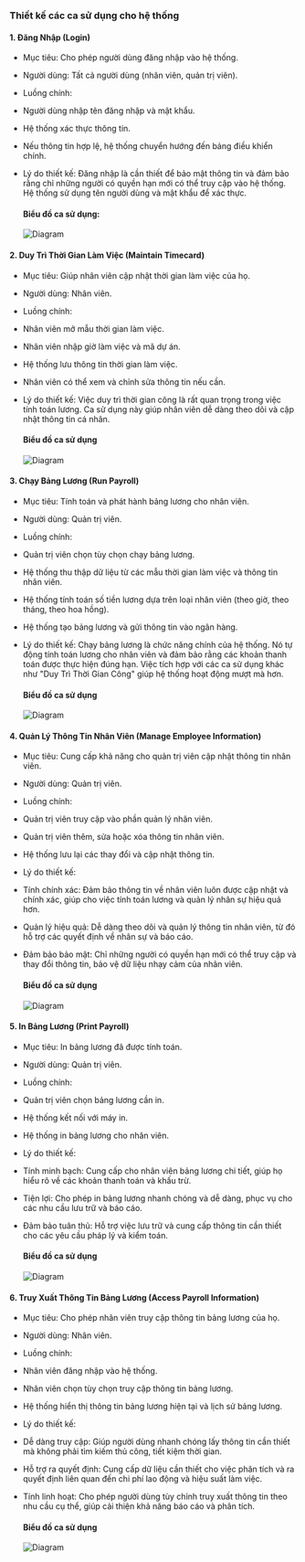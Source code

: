 ### Thiết kế các ca sử dụng cho hệ thống
#### 1. Đăng Nhập (Login)

- Mục tiêu: Cho phép người dùng đăng nhập vào hệ thống.
  
- Người dùng: Tất cả người dùng (nhân viên, quản trị viên).

- Luồng chính:
- Người dùng nhập tên đăng nhập và mật khẩu.
- Hệ thống xác thực thông tin.
- Nếu thông tin hợp lệ, hệ thống chuyển hướng đến bảng điều khiển chính.

- Lý do thiết kế: Đăng nhập là cần thiết để bảo mật thông tin và đảm bảo rằng chỉ những người có quyền hạn mới có thể truy cập vào hệ thống. Hệ thống sử dụng tên người dùng và mật khẩu để xác thực.

  #### Biểu đồ ca sử dụng:
  ![Diagram](https://www.planttext.com/api/plantuml/png/F4-x3S8m4ErlYbFw52o0G0Y92b700AVaI2mvTcHVYWXHKT3282n02feiaWbO0STAkEvzxZszR_TPUI4dJQL1yrbGB3fLb8AvSfo9iWQ0Ch4EasrLQzio9qWUUGApUA3MMQrndLVAA2-E0XsTD380OngPGZCckw6xux4SkgSfS7fCy08Ohl6SaG-c_j7VWhmlX_UhZa6dpGAk07CpfkaoSh7WZrPiyh3c1m00__y30000)
  
#### 2. Duy Trì Thời Gian Làm Việc (Maintain Timecard)

- Mục tiêu: Giúp nhân viên cập nhật thời gian làm việc của họ.
  
- Người dùng: Nhân viên.
  
- Luồng chính:
- Nhân viên mở mẫu thời gian làm việc.
- Nhân viên nhập giờ làm việc và mã dự án.
- Hệ thống lưu thông tin thời gian làm việc.
- Nhân viên có thể xem và chỉnh sửa thông tin nếu cần.

- Lý do thiết kế: Việc duy trì thời gian công là rất quan trọng trong việc tính toán lương. Ca sử dụng này giúp nhân viên dễ dàng theo dõi và cập nhật thông tin cá nhân.

  #### Biểu đồ ca sử dụng
  ![Diagram](https://www.planttext.com/api/plantuml/png/T92nJiD038PtFyMlx1reTrGK44mLGv5OhSGa9rtkgZjdY10pCm_06y36H0Q6FacUW5VWUag78jMBvT_VRyl-7N_MKJbetrcoygHGZs2QLb6R89KQxuYuKXzGt7GxwmUH0XmXSt5itlCGlBMugZlZJDJ0ISua7nIYmpHsZHKKTzFuYcqxZM-kmMmiy4n8qKUfE2RekX-m3VkF3BuRt1fsAFTVhibJ7ygBKxwSlZztsBGfwLdFyjJpADrPT4KlHCShiLXSvfN_X2Nbw-PgHMjnTNhb7m000F__0m00)
  
#### 3. Chạy Bảng Lương (Run Payroll)
- Mục tiêu: Tính toán và phát hành bảng lương cho nhân viên.
- Người dùng: Quản trị viên.
- Luồng chính:
- Quản trị viên chọn tùy chọn chạy bảng lương.
- Hệ thống thu thập dữ liệu từ các mẫu thời gian làm việc và thông tin nhân viên.
- Hệ thống tính toán số tiền lương dựa trên loại nhân viên (theo giờ, theo tháng, theo hoa hồng).
- Hệ thống tạo bảng lương và gửi thông tin vào ngân hàng.
- Lý do thiết kế: Chạy bảng lương là chức năng chính của hệ thống. Nó tự động tính toán lương cho nhân viên và đảm bảo rằng các khoản thanh toán được thực hiện đúng hạn. Việc tích hợp với các ca sử dụng khác như "Duy Trì Thời Gian Công" giúp hệ thống hoạt động mượt mà hơn.

  #### Biểu đồ ca sử dụng
  ![Diagram](https://www.planttext.com/api/plantuml/png/R90n2i9044NxFSMGFeKvW4H54BHGKB1TaZ5PsEpAxgG8Octj4SGBM2U5dVVO4tW5Do6AWjFDdpUVF_Dixh4bRgWi99Eu8o0DHcGvGIeC9YIqOemdf0q4IruPBIMCqa8eOSbmBmV0BV1MUMFJOYzrXTXDi6yOQzsuoYH2C7FD2TQvQyugWzurW0C3NwN5X5iFJN9NNoeOk_hggSNZzhYehFFSJ0Q_w1OBcBlwJh0gFVv_9s97VqaR5C9ms9byTn5xH_q8CQhK_-K5003__mC0)
#### 4. Quản Lý Thông Tin Nhân Viên (Manage Employee Information)
- Mục tiêu: Cung cấp khả năng cho quản trị viên cập nhật thông tin nhân viên.
- Người dùng: Quản trị viên.
- Luồng chính:
- Quản trị viên truy cập vào phần quản lý nhân viên.
- Quản trị viên thêm, sửa hoặc xóa thông tin nhân viên.
- Hệ thống lưu lại các thay đổi và cập nhật thông tin.
- Lý do thiết kế:
- Tính chính xác: Đảm bảo thông tin về nhân viên luôn được cập nhật và chính xác, giúp cho việc tính toán lương và quản lý nhân sự hiệu quả hơn.
- Quản lý hiệu quả: Dễ dàng theo dõi và quản lý thông tin nhân viên, từ đó hỗ trợ các quyết định về nhân sự và báo cáo.
- Đảm bảo bảo mật: Chỉ những người có quyền hạn mới có thể truy cập và thay đổi thông tin, bảo vệ dữ liệu nhạy cảm của nhân viên.

  #### Biểu đồ ca sử dụng
  ![Diagram](https://www.planttext.com/api/plantuml/png/V90n2i9044NxFSMGFeKnjIYs8efHR8TaJHOs4zZT529UHZl1IYj5BFOadi0hk4dbYZhT7zx_pFpdzTxN1fMfIyaaNnam5IYH5mOoeNXgH4MCOMeg1S44rwgI4WPPAKXeez2j0q0Ds6mOQmn8kUGGJEl7PKymiZT82dkc7191C2xiZc0Xx842s31mKskUedOEXnrAdt39ys77nsQFwn5_PhQEo7SixGc_KDqFYfV_KsEsTKqqZq8Ozjh3tbNagQwdOjRdbBcANm000F__0m00)
  
#### 5. In Bảng Lương (Print Payroll)
- Mục tiêu: In bảng lương đã được tính toán.
- Người dùng: Quản trị viên.
- Luồng chính:
- Quản trị viên chọn bảng lương cần in.
- Hệ thống kết nối với máy in.
- Hệ thống in bảng lương cho nhân viên.
- Lý do thiết kế:
- Tính minh bạch: Cung cấp cho nhân viên bảng lương chi tiết, giúp họ hiểu rõ về các khoản thanh toán và khấu trừ.
- Tiện lợi: Cho phép in bảng lương nhanh chóng và dễ dàng, phục vụ cho các nhu cầu lưu trữ và báo cáo.
- Đảm bảo tuân thủ: Hỗ trợ việc lưu trữ và cung cấp thông tin cần thiết cho các yêu cầu pháp lý và kiểm toán.

   #### Biểu đồ ca sử dụng
  ![Diagram](https://www.planttext.com/api/plantuml/png/UhzxlqDnIM9HIMbk3bTEQbg9Gac-Gb5cUaQ9GafcKMfoIMP-7XTNOd99Vf62Ka1YPL5-Jew2OqfkPbvcSKbH8b1OII6nM24H909JvffRa9DVcPeAbac5ShYuGAObvgNdf2eeUUOfE3tSjJWlNS7ds8PZ2_FIbHIgkHI0eBGuDJcn6BiAe66XpePSjK3dW6nJqDMr0ml0R80BEAJcfG2z0m000F__0m00)
#### 6. Truy Xuất Thông Tin Bảng Lương (Access Payroll Information)
- Mục tiêu: Cho phép nhân viên truy cập thông tin bảng lương của họ.
- Người dùng: Nhân viên.
- Luồng chính:
- Nhân viên đăng nhập vào hệ thống.
- Nhân viên chọn tùy chọn truy cập thông tin bảng lương.
- Hệ thống hiển thị thông tin bảng lương hiện tại và lịch sử bảng lương.
- Lý do thiết kế:
- Dễ dàng truy cập: Giúp người dùng nhanh chóng lấy thông tin cần thiết mà không phải tìm kiếm thủ công, tiết kiệm thời gian.
- Hỗ trợ ra quyết định: Cung cấp dữ liệu cần thiết cho việc phân tích và ra quyết định liên quan đến chi phí lao động và hiệu suất làm việc.
- Tính linh hoạt: Cho phép người dùng tùy chỉnh truy xuất thông tin theo nhu cầu cụ thể, giúp cải thiện khả năng báo cáo và phân tích.

  #### Biểu đồ ca sử dụng
  ![Diagram](https://www.planttext.com/api/plantuml/png/Z50nJiDG3Drz2Yjx1t80r1OX5eGOGjNrAp69fHz_zBypH8YZC43LfHC3KpimHEezSWAkm4z44EfKJ_PxVizw_ZvypOCQhqrjmTAZeZhqN5QA1NlAbPq0c5oTn-JUjDvPYukYPk6WtaGuGHFG3CYqTbq_MTSIZGpz3W23cv7I4YQPRrfSD_r-gvXLtQUKcB7WijzlOdjx_3Y-IPdWCs2i9b1kGbIjgJvPGQt8HOV-yCfumqR6amzN5-S9xwhkNN35tMuIfl0IqmvXS3Qx79t-JobCSVxe4o25EKaHd_a3003__mC0)

